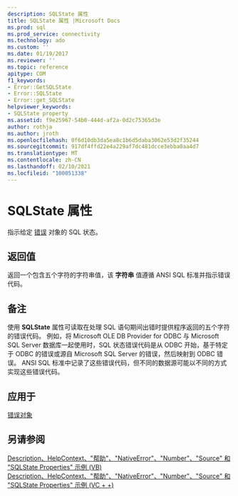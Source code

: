 ```yaml
---
description: SQLState 属性
title: SQLState 属性 |Microsoft Docs
ms.prod: sql
ms.prod_service: connectivity
ms.technology: ado
ms.custom: ''
ms.date: 01/19/2017
ms.reviewer: ''
ms.topic: reference
apitype: COM
f1_keywords:
- Error::GetSQLState
- Error::SQLState
- Error::get_SQLState
helpviewer_keywords:
- SQLState property
ms.assetid: f9e25967-54b0-444d-af2a-0d2c75365d3e
author: rothja
ms.author: jroth
ms.openlocfilehash: 0f6d10db3da5ea8c1b6d5daba3062e53d2f35244
ms.sourcegitcommit: 917df4ffd22e4a229af7dc481dcce3ebba0aa4d7
ms.translationtype: MT
ms.contentlocale: zh-CN
ms.lasthandoff: 02/10/2021
ms.locfileid: "100051338"
---
```

# <a name="sqlstate-property"></a>SQLState 属性
指示给定 [错误](./error-object.md) 对象的 SQL 状态。  
  
## <a name="return-value"></a>返回值  
 返回一个包含五个字符的字符串值，该 **字符串** 值遵循 ANSI SQL 标准并指示错误代码。  
  
## <a name="remarks"></a>备注  
 使用 **SQLState** 属性可读取在处理 SQL 语句期间出错时提供程序返回的五个字符的错误代码。 例如，将 Microsoft OLE DB Provider for ODBC 与 Microsoft SQL Server 数据库一起使用时，SQL 状态错误代码是从 ODBC 开始，基于特定于 ODBC 的错误或源自 Microsoft SQL Server 的错误，然后映射到 ODBC 错误。 ANSI SQL 标准中记录了这些错误代码，但不同的数据源可能以不同的方式实现这些错误代码。  
  
## <a name="applies-to"></a>应用于  
 [错误对象](./error-object.md)  
  
## <a name="see-also"></a>另请参阅  
 [Description、HelpContext、"帮助"、"NativeError"、"Number"、"Source" 和 "SQLState Properties" 示例 (VB) ](./description-helpcontext-helpfile-nativeerror-number-source-example-vb.md)   
 [Description、HelpContext、"帮助"、"NativeError"、"Number"、"Source" 和 "SQLState Properties" 示例 (VC + +) ](./description-helpcontext-helpfile-nativeerror-number-source-example-vc.md)